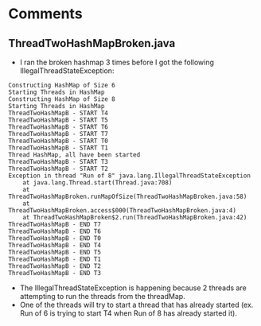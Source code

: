 # Comments

## ThreadTwoHashMapBroken.java
* I ran the broken hashmap 3 times before I got the following IllegalThreadStateException:

```
Constructing HashMap of Size 6
Starting Threads in HashMap
Constructing HashMap of Size 8
Starting Threads in HashMap
ThreadTwoHashMapB - START T4
ThreadTwoHashMapB - START T5
ThreadTwoHashMapB - START T6
ThreadTwoHashMapB - START T7
ThreadTwoHashMapB - START T0
ThreadTwoHashMapB - START T1
Thread HashMap, all have been started
ThreadTwoHashMapB - START T3
ThreadTwoHashMapB - START T2
Exception in thread "Run of 8" java.lang.IllegalThreadStateException
	at java.lang.Thread.start(Thread.java:708)
	at ThreadTwoHashMapBroken.runMapOfSize(ThreadTwoHashMapBroken.java:58)
	at ThreadTwoHashMapBroken.access$000(ThreadTwoHashMapBroken.java:4)
	at ThreadTwoHashMapBroken$2.run(ThreadTwoHashMapBroken.java:42)
ThreadTwoHashMapB - END T7
ThreadTwoHashMapB - END T6
ThreadTwoHashMapB - END T0
ThreadTwoHashMapB - END T4
ThreadTwoHashMapB - END T5
ThreadTwoHashMapB - END T1
ThreadTwoHashMapB - END T2
ThreadTwoHashMapB - END T3
```

* The IllegalThreadStateException is happening because 2 threads are attempting to run the threads from the threadMap.
* One of the threads will try to start a thread that has already started (ex. Run of 6 is trying to start T4 when Run of 8 has already started it).